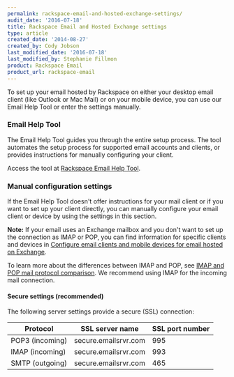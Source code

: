 ```yaml
---
permalink: rackspace-email-and-hosted-exchange-settings/
audit_date: '2016-07-18'
title: Rackspace Email and Hosted Exchange settings
type: article
created_date: '2014-08-27'
created_by: Cody Jobson
last_modified_date: '2016-07-18'
last_modified_by: Stephanie Fillmon
product: Rackspace Email
product_url: rackspace-email
---
```


To set up your email hosted by Rackspace on either your desktop email
client (like Outlook or Mac Mail) or on your mobile device, you can
use our Email Help Tool or enter the settings manually.

### Email Help Tool

The Email Help Tool guides you through the entire setup process. The tool automates the setup process for supported email accounts and clients, or provides instructions for manually
configuring your client.

Access the tool at [Rackspace Email Help Tool](https://emailhelp.rackspace.com/).

### Manual configuration settings

If the Email Help Tool doesn't offer instructions for your mail client
or if you want to set up your client directly, you can manually
configure your email client or device by using the settings in this section.

**Note:** If your email uses an Exchange mailbox and you don't want to
set up the connection as IMAP or POP, you can find information for specific clients and devices in [Configure email clients and mobile devices for email hosted on Exchange](/how-to/configure-email-clients-and-mobile-devices-for-email-hosted-on-exchange).

To learn more about the differences between IMAP and POP, see [IMAP and POP mail protocol comparison](/how-to/imap-and-pop-mail-protocol-comparison). We
recommend using IMAP for the incoming mail connection.

#### Secure settings (recommended)

The following server settings provide a secure (SSL) connection:

| Protocol | SSL server name | SSL port number |
| --- | --- | --- |
| POP3 (incoming) | secure.emailsrvr.com | 995 |
| IMAP (incoming) | secure.emailsrvr.com | 993 |
| SMTP (outgoing) | secure.emailsrvr.com | 465 |
